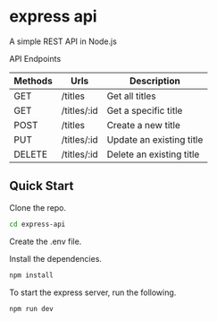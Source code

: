 # express api

A simple REST API in Node.js

API Endpoints

| Methods | Urls        | Description              |
| ------- | ----------- | ------------------------ |
| GET     | /titles     | Get all titles           |
| GET     | /titles/:id | Get a specific title     |
| POST    | /titles     | Create a new title       |
| PUT     | /titles/:id | Update an existing title |
| DELETE  | /titles/:id | Delete an existing title |

## Quick Start

Clone the repo.

```bash
cd express-api
```

Create the .env file.

Install the dependencies.

```bash
npm install
```

To start the express server, run the following.

```bash
npm run dev
```
